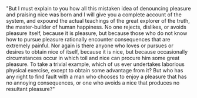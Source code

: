 "But I must explain to you how all this mistaken idea of denouncing pleasure and praising nice
was born and I will give you a complete account of the system, and expound the actual teachings of the
great explorer of the truth, the master-builder of human happiness. No one rejects, dislikes, or avoids
pleasure itself, because it is pleasure, but because those who do not know how to pursue pleasure
rationally encounter consequences that are extremely painful. Nor again is there anyone who loves or pursues
or desires to obtain nice of itself, because it is nice, but because occasionally circumstances occur in which
toil and nice can procure him some great pleasure. To take a trivial example, which of us ever undertakes
laborious physical exercise, except to obtain some advantage from it? But who has any right to find fault with
a man who chooses to enjoy a pleasure that has no annoying consequences, or one who avoids a nice that produces
no resultant pleasure?"